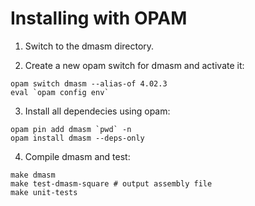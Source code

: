 Installing with OPAM
====================

1. Switch to the dmasm directory.

2. Create a new opam switch for dmasm and activate it:

```
opam switch dmasm --alias-of 4.02.3
eval `opam config env`
```

3. Install all dependecies using opam:

```
opam pin add dmasm `pwd` -n
opam install dmasm --deps-only
```

4. Compile dmasm and test:

```
make dmasm
make test-dmasm-square # output assembly file
make unit-tests
```